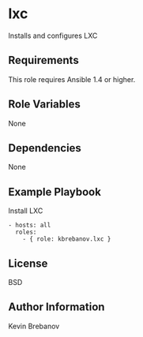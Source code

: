 lxc
===

Installs and configures LXC

Requirements
------------

This role requires Ansible 1.4 or higher.

Role Variables
--------------

None

Dependencies
------------

None

Example Playbook
----------------

Install LXC
```
- hosts: all
  roles:
    - { role: kbrebanov.lxc }
```

License
-------

BSD

Author Information
------------------

Kevin Brebanov

